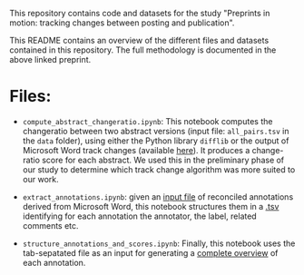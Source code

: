 This repository contains code and datasets for the study "Preprints in motion: tracking changes between posting and publication".

This README contains an overview of the different files and datasets contained in this repository. The full methodology is documented in the above linked preprint.

# Files:

- `compute_abstract_changeratio.ipynb`: This notebook computes the changeratio between two abstract versions (input file: `all_pairs.tsv` in the `data` folder), using either the Python library `difflib` or the output of Microsoft Word track changes (available [here](data/msword_compared_abstracts.txt)). It produces a change-ratio score for each abstract. We used this in the preliminary phase of our study to determine which track change algorithm was more suited to our work.

- `extract_annotations.ipynb`: given an [input file](outputs/reconciled_annotations.txt) of reconciled annotations derived from Microsoft Word, this notebook structures them in a [.tsv](outputs/extracted_reconciled_annotations.tsv) identifying for each annotation the annotator, the label, related comments etc.

- `structure_annotations_and_scores.ipynb`: Finally, this notebook uses the tab-sepatated file as an input for generating a [complete overview](outputs/final_reconciled_annotations.csv) of each annotation. 
